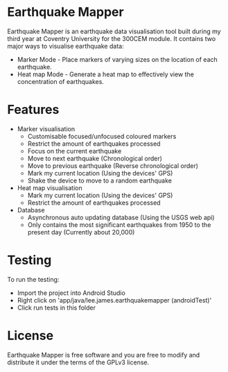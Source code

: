 # Earthquake Mapper
Earthquake Mapper is an earthquake data visualisation tool built during my third year
at Coventry University for the 300CEM module. It contains two major ways to visualise
earthquake data:
- Marker Mode - Place markers of varying sizes on the location of each earthquake.
- Heat map Mode - Generate a heat map to effectively view the concentration of earthquakes.

# Features
- Marker visualisation
    - Customisable focused/unfocused coloured markers
    - Restrict the amount of earthquakes processed
    - Focus on the current earthquake
    - Move to next earthquake (Chronological order)
    - Move to previous earthquake (Reverse chronological order)
    - Mark my current location (Using the devices' GPS)
    - Shake the device to move to a random earthquake
- Heat map visualisation
    - Mark my current location (Using the devices' GPS)
    - Restrict the amount of earthquakes processed
- Database
    - Asynchronous auto updating database (Using the USGS web api)
    - Only contains the most significant earthquakes from 1950 to the present day (Currently about 20,000)

# Testing
To run the testing:
- Import the project into Android Studio
- Right click on 'app/java/lee.james.earthquakemapper (androidTest)'
- Click run tests in this folder

# License
Earthquake Mapper is free software and you are free to modify and distribute it under the terms
of the GPLv3 license.